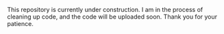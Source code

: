 This repository is currently under construction. I am in the process of cleaning up
code, and the code will be uploaded soon. Thank you for your patience.
